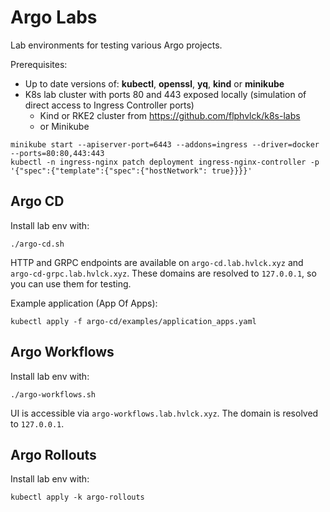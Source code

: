 # Argo Labs
Lab environments for testing various Argo projects.

Prerequisites:
  * Up to date versions of: **kubectl**, **openssl**, **yq**, **kind** or **minikube**
  * K8s lab cluster with ports 80 and 443 exposed locally (simulation of direct access to Ingress Controller ports)
    * Kind or RKE2 cluster from https://github.com/flphvlck/k8s-labs
    * or Minikube

```
minikube start --apiserver-port=6443 --addons=ingress --driver=docker --ports=80:80,443:443
kubectl -n ingress-nginx patch deployment ingress-nginx-controller -p '{"spec":{"template":{"spec":{"hostNetwork": true}}}}'
```

## Argo CD
Install lab env with:
```
./argo-cd.sh
```

HTTP and GRPC endpoints are available on `argo-cd.lab.hvlck.xyz` and `argo-cd-grpc.lab.hvlck.xyz`. These domains are resolved to `127.0.0.1`, so you can use them for testing.

Example application (App Of Apps):
```
kubectl apply -f argo-cd/examples/application_apps.yaml
```

## Argo Workflows
Install lab env with:
```
./argo-workflows.sh
```

UI is accessible via `argo-workflows.lab.hvlck.xyz`. The domain is resolved to `127.0.0.1`.

## Argo Rollouts
Install lab env with:
```
kubectl apply -k argo-rollouts
```
